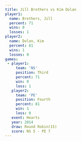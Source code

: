 ```yaml
---
title: Jill Brothers vs Kim Dolan
player1:              
  name: Brothers, Jill
  percent: 71         
  wins: 0             
  losses: 1           
player2:              
  name: Dolan, Kim    
  percent: 81         
  wins: 1             
  losses: 0           
games:
 - player1:         
     team: 'NS'     
     position: Third
     percent: 71    
     win: 0         
     loss: 1        
   player2:          
     team: 'PE'      
     position: Fourth
     percent: 81     
     win: 1          
     loss: 0         
   event: Hearts        
   year: 2014           
   draw: Round Robin(15)
   score: NS 5 - PE 7   
---
```

